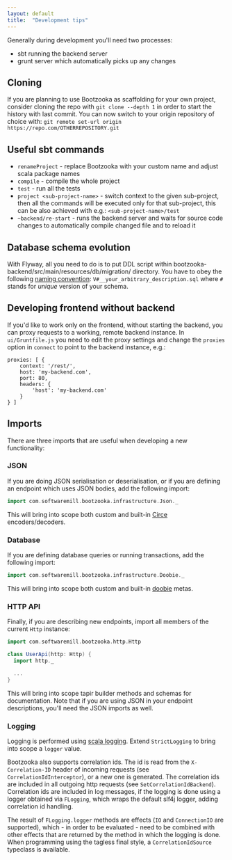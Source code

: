 ```yaml
---
layout: default
title:  "Development tips"
---
```


Generally during development you'll need two processes:

* sbt running the backend server
* grunt server which automatically picks up any changes

## Cloning

If you are planning to use Bootzooka as scaffolding for your own project, consider cloning the repo with `git clone --depth 1` in order to start the history with last commit. You can now switch to your origin repository of choice with: `git remote set-url origin https://repo.com/OTHERREPOSITORY.git`

## Useful sbt commands

* `renameProject` - replace Bootzooka with your custom name and adjust scala package names
* `compile` - compile the whole project
* `test` - run all the tests
* `project <sub-project-name>` - switch context to the given sub-project, then all the commands will be executed only for
that sub-project, this can be also achieved with e.g.: `<sub-project-name>/test`
* `~backend/re-start` - runs the backend server and waits for source code changes to automatically compile changed file and to reload it

## Database schema evolution

With Flyway, all you need to do is to put DDL script within bootzooka-backend/src/main/resources/db/migration/ directory. You have to obey the following [naming convention](http://flywaydb.org/documentation/migration/sql.html): `V#__your_arbitrary_description.sql` where `#` stands for *unique* version of your schema.

## Developing frontend without backend

If you'd like to work only on the frontend, without starting the backend, you can proxy requests to a working, remote backend instance. In `ui/Gruntfile.js` you need to edit the proxy settings and change the `proxies` option in `connect` to point to the backend instance, e.g.:

```
proxies: [ {
    context: '/rest/',
    host: 'my-backend.com',
    port: 80,
    headers: {
        'host': 'my-backend.com'
    }
} ]
```

## Imports

There are three imports that are useful when developing a new functionality:

### JSON

If you are doing JSON serialisation or deserialisation, or if you are defining an endpoint which uses JSON bodies, add the following import:

```scala
import com.softwaremill.bootzooka.infrastructure.Json._
```

This will bring into scope both custom and built-in [Circe](https://github.com/circe/circe) encoders/decoders.

### Database

If you are defining database queries or running transactions, add the following import:

```scala
import com.softwaremill.bootzooka.infrastructure.Doobie._
```

This will bring into scope both custom and built-in [doobie](https://tpolecat.github.io/doobie/) metas.

### HTTP API

Finally, if you are describing new endpoints, import all members of the current `Http` instance:

```scala
import com.softwaremill.bootzooka.http.Http

class UserApi(http: Http) {
  import http._

  ...
}
```

This will bring into scope tapir builder methods and schemas for documentation.
Note that if you are using JSON in your endpoint descriptions, you'll need the JSON imports as well.

### Logging

Logging is performed using [scala logging](https://github.com/lightbend/scala-logging). Extend `StrictLogging` to bring into scope a `logger` value.

Bootzooka also supports correlation ids. The id is read from the `X-Correlation-ID` header of incoming requests (see `CorrelationIdInterceptor`), or a new one is generated. The correlation ids are included in all outgoing http requests (see `SetCorrelationIdBackend`). Correlation ids are included in log messages, if the logging is done using a logger obtained via `FLogging`, which wraps the default slf4j logger, adding correlation id handling.

The result of `FLogging.logger` methods are effects (`IO` and `ConnectionIO` are supported), which - in order to be evaluated - need to be combined with other effects that are returned by the method in which the logging is done. When programming using the tagless final style, a `CorrelationIdSource` typeclass is available.
